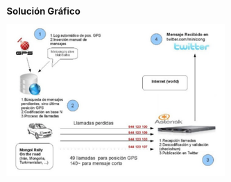 ## Solución Gráfico<!-- .element: class="hidden" -->

![Mongol Rally](media/minicong_explained.png "Mongol Rally")



